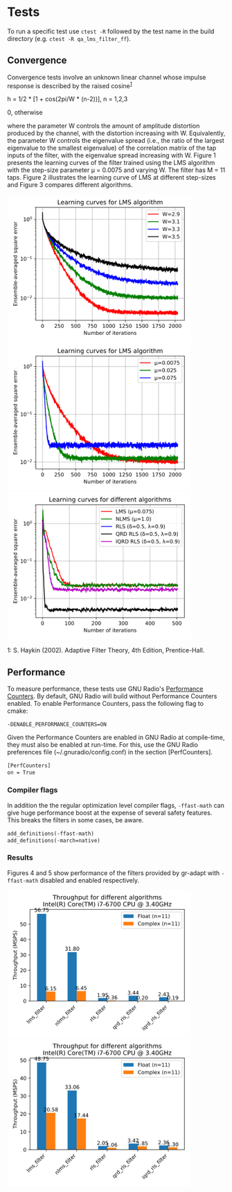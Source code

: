 # Tests

To run a specific test use `ctest -R` followed by the test name in the build directory (e.g. `ctest -R qa_lms_filter_ff`).

## Convergence

Convergence tests involve an unknown linear channel whose impulse response is described by the raised cosine<sup>[1](#myfootnote1)</sup>

h = 1/2 * [1 + cos(2pi/W * (n-2))], n = 1,2,3

0, otherwise

where the parameter W controls the amount of amplitude distortion produced by the channel, with the distortion increasing with W. Equivalently, the parameter W controls the eigenvalue spread (i.e., the ratio of the largest eigenvalue to the smallest eigenvalue) of the correlation matrix of the tap inputs of the filter, with the eigenvalue spread increasing with W. Figure 1 presents the learning curves of the filter trained using the LMS algorithm with the step-size parameter μ = 0.0075 and varying W. The filter has M = 11 taps. Figure 2 illustrates the learning curve of LMS at different step-sizes and Figure 3 compares different algorithms.

<img src="./../img/lms_ff_learning_curves_w.svg" alt="Learning curves for the LMS algorithm" title="Figure 1" width="425"><img src="./../img/lms_ff_learning_curves_mu.svg" alt="Learning curves for the LMS algorithm" title="Figure 2" width="425"><img src="./../img/comparison_ff_learning_curves.svg" alt="Learning curves for the different algorithms" title="Figure 3" width="425">

<a name="myfootnote1">1</a>: S. Haykin (2002). Adaptive Filter Theory, 4th Edition, Prentice-Hall.

## Performance

To measure performance, these tests use GNU Radio's [Performance Counters](https://gnuradio.org/doc/doxygen/page_perf_counters.html). By default, GNU Radio will build without Performance Counters enabled. To enable Performance Counters, pass the following flag to cmake:

    -DENABLE_PERFORMANCE_COUNTERS=ON

Given the Performance Counters are enabled in GNU Radio at compile-time, they must also be enabled at run-time. For this, use the GNU Radio preferences file (~/.gnuradio/config.conf) in the section [PerfCounters].

    [PerfCounters]
    on = True
    
### Compiler flags

In addition the the regular optimization level compiler flags, `-ffast-math` can give huge performance boost at the expense of several safety features. This breaks the filters in some cases, be aware.

    add_definitions(-ffast-math)
    add_definitions(-march=native)

### Results

Figures 4 and 5 show performance of the filters provided by gr-adapt with `-ffast-math` disabled and enabled respectively.

<img src="./../img/comparison_xx_performance_i7-6700.svg" alt="Performance of different algorithms" title="Figure 4" width="425"><img src="./../img/comparison_xx_performance_i7-6700_fast-math.svg" alt="Performance of different algorithms with -ffast-math" title="Figure 5" width="425">
